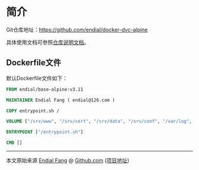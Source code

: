 # 简介



Git仓库地址：https://github.com/endial/docker-dvc-alpine

具体使用文档可参照[仓库说明文档](https://github.com/endial/docker-dvc-alpine/blob/master/README.md)。



## Dockerfile文件

默认Dockerfile文件如下：

```dockerfile
FROM endial/base-alpine:v3.11

MAINTAINER Endial Fang ( endial@126.com )

COPY entrypoint.sh /

VOLUME ["/srv/www", "/srv/cert", "/srv/data", "/srv/conf", "/var/log", "/var/run", "/etc/letsencrypt" ]

ENTRYPOINT ["/entrypoint.sh"]

CMD []
```





----

本文原始来源 [Endial Fang](https://github.com/endial) @ [Github.com](https://github.com) ([项目地址](https://github.com/endial/studylife.git))

